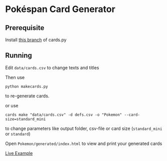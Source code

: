 # Pokéspan Card Generator
## Prerequisite
Install [this branch](https://github.com/AEPSchmitt/cards.py) of cards.py

## Running
Edit `data/cards.csv` to change texts and titles

Then use 
```
python makecards.py
```
to re-generate cards.

or use
```
cards make "data/cards.csv" -d defs.csv -o "Pokemon" --card-size=standard_mini
```
to change parameters like output folder, csv-file or card size (`standard_mini` or `standard`)

Open `Pokemon/generated/index.html` to view and print your generated cards

[Live Example](https://aepschmitt.dk/boardgames/pokespan/)